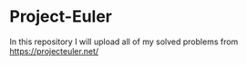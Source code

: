 # Project-Euler
In this repository I will upload all of my solved problems from https://projecteuler.net/
